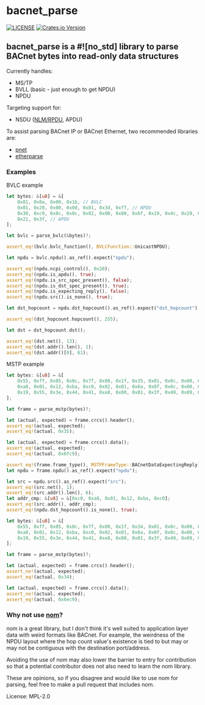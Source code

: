 # bacnet_parse

[![LICENSE](https://img.shields.io/badge/license-MPL_2.0-blue.svg)](LICENSE)
[![Crates.io Version](https://img.shields.io/crates/v/bacnet_parse.svg)](https://crates.io/crates/bacnet_parse)

## bacnet_parse is a #![no_std] library to parse BACnet bytes into read-only data structures

Currently handles:
* MS/TP
* BVLL (basic - just enough to get NPDU)
* NPDU

Targeting support for:
* NSDU ([NLM/RPDU](http://www.bacnetwiki.com/wiki/index.php?title=Network_Layer_Message_Type), APDU)

To assist parsing BACnet IP or BACnet Ethernet, two recommended libraries are:
* [pnet](https://crates.io/crates/pnet)
* [etherparse](https://crates.io/crates/etherparse)

### Examples

BVLC example

```rust
let bytes: &[u8] = &[
    0x81, 0x0a, 0x00, 0x1b, // BVLC
    0x01, 0x20, 0x00, 0x0d, 0x01, 0x3d, 0xff, // NPDU
    0x30, 0xc9, 0x0c, 0x0c, 0x02, 0x00, 0x00, 0x6f, 0x19, 0x4c, 0x29, 0x00, 0x3e, 0x21,
    0x21, 0x3f, // APDU
];

let bvlc = parse_bvlc(&bytes)?;

assert_eq!(bvlc.bvlc_function(), BVLCFunction::UnicastNPDU);

let npdu = bvlc.npdu().as_ref().expect("npdu");

assert_eq!(npdu.ncpi_control(), 0x20);
assert_eq!(npdu.is_apdu(), true);
assert_eq!(npdu.is_src_spec_present(), false);
assert_eq!(npdu.is_dst_spec_present(), true);
assert_eq!(npdu.is_expecting_reply(), false);
assert_eq!(npdu.src().is_none(), true);

let dst_hopcount = npdu.dst_hopcount().as_ref().expect("dst_hopcount");

assert_eq!(dst_hopcount.hopcount(), 255);

let dst = dst_hopcount.dst();

assert_eq!(dst.net(), 13);
assert_eq!(dst.addr().len(), 1);
assert_eq!(dst.addr()[0], 61);
```

MSTP example
```rust
let bytes: &[u8] = &[
    0x55, 0xff, 0x05, 0x0c, 0x7f, 0x00, 0x1f, 0x35, 0x01, 0x0c, 0x00, 0x01, 0x06, 0xc0,
    0xa8, 0x01, 0x12, 0xba, 0xc0, 0x02, 0x01, 0x6a, 0x0f, 0x0c, 0x00, 0x80, 0x00, 0x0a,
    0x19, 0x55, 0x3e, 0x44, 0x41, 0xe8, 0x00, 0x01, 0x3f, 0x49, 0x09, 0xc9, 0x6f,
];

let frame = parse_mstp(bytes)?;

let (actual, expected) = frame.crcs().header();
assert_eq!(actual, expected);
assert_eq!(actual, 0x35);

let (actual, expected) = frame.crcs().data();
assert_eq!(actual, expected);
assert_eq!(actual, 0x6fc9);

assert_eq!(frame.frame_type(), MSTPFrameType::BACnetDataExpectingReply);
let npdu = frame.npdu().as_ref().expect("npdu");

let src = npdu.src().as_ref().expect("src");
assert_eq!(src.net(), 1);
assert_eq!(src.addr().len(), 6);
let addr_cmp: &[u8] = &[0xc0, 0xa8, 0x01, 0x12, 0xba, 0xc0];
assert_eq!(src.addr(), addr_cmp);
assert_eq!(npdu.dst_hopcount().is_none(), true);

let bytes: &[u8] = &[
    0x55, 0xff, 0x05, 0x0c, 0x7f, 0x00, 0x1f, 0x34, 0x01, 0x0c, 0x00, 0x01, 0x06, 0xc0,
    0xa8, 0x01, 0x12, 0xba, 0xc0, 0x02, 0x01, 0x6a, 0x0f, 0x0c, 0x00, 0x80, 0x00, 0x0a,
    0x19, 0x55, 0x3e, 0x44, 0x41, 0xe8, 0x00, 0x01, 0x3f, 0x49, 0x09, 0xc9, 0x6e,
];

let frame = parse_mstp(bytes)?;

let (actual, expected) = frame.crcs().header();
assert_ne!(actual, expected);
assert_eq!(actual, 0x34);

let (actual, expected) = frame.crcs().data();
assert_ne!(actual, expected);
assert_eq!(actual, 0x6ec9);
```

### Why not use [nom](https://crates.io/crates/nom)?

nom is a great library, but I don't think it's well suited to application layer data with weird
formats like BACnet. For example, the weirdness of the NPDU layout where the hop count value's
existence is tied to but may or may not be contiguous with the destination port/address.

Avoiding the use of nom may also lower the barrier to entry for contribution so that a
potential contributor does not also need to learn the nom library.

These are opinions, so if you disagree and would like to use nom for parsing, feel free to make
a pull request that includes nom.

License: MPL-2.0
